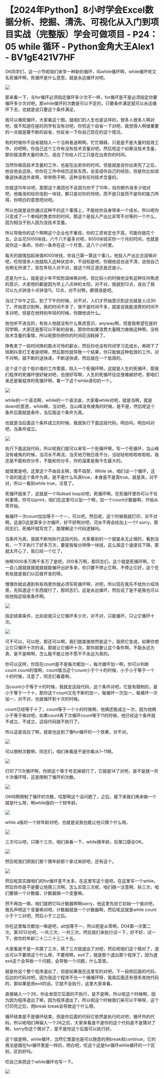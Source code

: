 # 【2024年Python】8小时学会Excel数据分析、挖掘、清洗、可视化从入门到项目实战（完整版）学会可做项目 - P24：05 while 循环 - Python金角大王Alex1 - BV1gE421V7HF

OK同学们，这一小节呢咱们来学一种新的循环，叫while循环啊，while循环呢又名死循环啊，死循环是什么意思，就是永远循环对吧。



![](img/a950671d3047b3b79cdc6bea95880a8b_1.png)

那来看一下，与for循环必须指定循环多少次不一样，for循环是不是必须指定你要循环多少次对吧，那while循环的次数是可以不定的，只要条件满足就可以永远循环下去，也就是说只要这个条件满足。

我可以循死循环，大家看这个图，就咱们的人生也是这样的，很多人很多人啊对吧，我不知道在座的同学有没有对吧，你剪这个自省一下对吧，我觉得人啊很重要的一点就是要不断的自省，你反省一下你自己现在的这个情况。

有的时候你不自省就陷入一个当局者迷啊啊，忙忙碌碌，只是是不是大量的低效工作，对吧啊，你自己这个工作有没有技术含量对吧，然后呢这个如果没技术含量，那你就浪费大量的体力，说白了你给人打工只是在出卖你的时间。

当然你做高技术含量的工作，也是在出卖你的时间，但是就是说你出卖完了之后，他会他会这些，你你在工作中经历这些东西，会变成你自己的经验，但是你比如说像送快递送外卖啊，举举例子啊，这种没有任何技术含量的。

你就送10年对吧，那那这个美团也不会因为你干了10年，给你额外涨多少钱对吧，他每涨的给你涨到一块钱，都只是对你的怜悯，而不是只是而不是你的能力所得，你明白的意思吧对吧。

所以也就是说你通过这种干的这个事情上，不能给你自身带来一个成长，所以呢你只变成了一个单纯的售卖你的时间，那这个是投入产出比非常不对等的一个什么，因为相当于别人因为没技术含量。

所以导致你的这个啊啊这个企业也不重视，你的工资肯定也不高，可能你就花个五，企业花5000块钱，六千八千最多对吧，8000块钱买你一个月的时间，也就是说你这一条命，你的一条命在这一个月里，这八个小时里。

每天的就值加起来值8000块钱，你自己算一算这个事儿，他投入产出比合适嘛对吧，哎但很多人他就陷入这种状态中，不自知是吧，你跟他说也说不清，说他自己也啊无所谓了，现在年轻人对不对，就这个阿正道还是还是小。

还是为什么，就是说少年不知愁滋味嘛对吧，但比较小的时候他没有这种任何焦虑的意识，大家想的都是因为早上八点钟的太阳，对不对，我就到12点，说白了我可以九点钟浪十点钟浪11。12点，对不对啊，都很浪是吧。

当过了中午之后，到了下午的时候，对不对，人们才开始意识到这也就是人过30了，开始意识到啊，我的时间不多了，很不是时间不多，就是说我能浪费的时间不多对吧，但是在他特别年轻的时候，你跟他说什么。

他也听不进去的，有些人他就没有什么焦虑意识，anyway啊，但是我希望在座的同学啊，大家还是那可以不断的自省，那你你如果浪费大量精力做做这种啊，没有技术含量的事情，所以呢那你把你的时间花消耗掉了。

挣售卖了一些时间挣的那点可怜的薪水，然后你也没有时间学习去成长，再把下了班刷抖音打王者是吧啊，然后那你就导致一个结果，你只能做这种低效的工作，对不对啊，就不断的送快递，不断送快递，然后就在一个低效的。

这个这个这个低价值的工作里面，陷入一个死循环啊，这就是人生的死循环，那我们程序的死循环很好破对吧，也很好写啊，人生的死循环往往很难破好吧，那咱们来还是看程序的死循环啊，看一下这个while语句的一个。



![](img/a950671d3047b3b79cdc6bea95880a8b_3.png)

while的一个语法啊，while的一个语法诶，大家看while对吧，就是当啊，就是down的意思，while嘛，当对吧，当山峰没有棱角的时候，是不是，然后呢这个条件后面就是条件，当后面这个条件为真。

也就是当后面这个条件成立的时候，我就执行下面这段代码，明白吗，明白吗对吧，当条件成立。

![](img/a950671d3047b3b79cdc6bea95880a8b_5.png)

执行下面这段代码，所以呢我们就可以来写一个死循环啊，写一个死循环，当山峰没有棱角的时候，当河水不再流，当天地万物日夜不分，当哒哒啦啦啦啦啦啦，我还是不能和你分手，不能和你分手，你的温柔是我今生最大的。

就很累是吧，这里这个不由自主啊，情不自禁，While ok，咱们设一个循环，这个说的是这个条件为真，是不是什么叫真true，本身是不是真true，就是真，对不对，所以一看到while true，注意了。

死循环就来了，这就是一个叫dead loop对吧，死循环啊，在死循环里你可以干任何事情，你可以print，咱们在这里可以加一个啊，加一个count计数器啊，开始从零开始。

每循环一次count加加等于一个一，可以吧，然后呢，这个时候我就打印，对不对啊，这是D这是第多少次循环，好不好啊对吧，河水不再会给加上一个f sorry，那同志们，死循环就写完了，能理解这个代码逻辑吗。

当条件为真，我就不断地执行这段代码，大家看到的一个就是永无止境的，看到没有，一下子执行了好多万次，要是我每分钟挣一块钱，这么按这个速度往下降，那就太开心了，我已经一个亿了。

快啊1000多万两千多万了是吧，200多万啊，那同志们，这个就是死循环啊，它一会儿就就就就就就就能循环出好多来，你只要不停止它啊，不停止它好，这个在有些就是我们以后做开发的呀。

慢慢你就会遇到有些场景你就必须写死循环啊，对吧，所以现在我先不给你介绍场景，先知道这个东西就行了，那同志们，这是永远循环，然后说了是不是我也可以给他指定结束条件啊。



![](img/a950671d3047b3b79cdc6bea95880a8b_7.png)

指定结束条件，比如说我只让它循环多少次，对不对，只能循环，只让它循环十次。

![](img/a950671d3047b3b79cdc6bea95880a8b_9.png)

可不可以，可以吧，那还可以啊，我们就直接依然是这个，我把它变成，如果你想让它只循环十次的话，那就让它循环十次，那你就要让这个条件啊，不能永远为真，是不是啊啊，怎么能不能让他不愿不不永远为真的。

你可以这样，你现在count是不是每次都加一，每次循环加一啊，你可以判断count count的值啊，count值当这个count小于个十的时候，小于小于等于一个十的时候，注意了，同志们看着啊。

当count小于等于十的时候，我就走这段代码，这个条件对吧，它是有限制的，是小于等于一个十，那你这个count又在不断的加一，每循环一次加一，每循环一次加一，对不对，也就循环到十次的时候。

count已经等于十了，count等于一个十的时候啊，他俩还能成立一次，因为他俩小于等于嘛对吧，如果count再下次循环count等于11的时候，他已经这个条件就不成立，不成立，这段代码就不执行了。

所以这是说白了啊，就是也达到了像for循环的一个效果，对不对。

![](img/a950671d3047b3b79cdc6bea95880a8b_11.png)

可以限制次数啊，同志们，咱们来看是不是你看从1~11啊。

![](img/a950671d3047b3b79cdc6bea95880a8b_13.png)

打印了11次循环啊，你把这个等于号去掉就行了，它就是14了对吧，是不是就一共十次循环呀，这是限制了循环的次数。



![](img/a950671d3047b3b79cdc6bea95880a8b_15.png)

OK吗啊限制了循环的次数，哎那啊这个没问题了，之后，接下来我们再来做一个就是什么呀，啊while版的一个财年龄。



![](img/a950671d3047b3b79cdc6bea95880a8b_17.png)

while a版的一个财年龄对吧，也就是说我也能让他只猜个什么呀。

![](img/a950671d3047b3b79cdc6bea95880a8b_19.png)

三次可以吧，只猜个三次，咱们来看一下，while猜年龄，后掌口感会OK。

![](img/a950671d3047b3b79cdc6bea95880a8b_21.png)

然后呢我们把我们那个猜年龄那个拿过来好吧，还有这个。

![](img/a950671d3047b3b79cdc6bea95880a8b_23.png)

然后呢其实跟咱们的for循环差不太多，在这里写这个是吧，在这里写一个while，然后你你是不是要让他猜三次啊，怎么实现三次呢，咱们搞一注意啊，拆三次，咱们要搞一个计数器，计数器搞一个变量嘛。

然不再加一嘛，咱们就把它叫计数器啊啊sorry，他这里先给它初始一个值对吧，我先声明这个变量嘛对吧，计数器就是一个计数器啊，然后呢这就是while count小于个三对吧，然后小于三之后。

你在这里每次都加一嘛是吧，alt加等于一，所以呢是从零啊，D04第一次第二次，第3012对吧，一共三次，一共三次，然后我们来执行试一下，好不好，试一下，收你的年龄二十二二十三二十五。

大家看是不是一共猜了三次，猜了三次就退出了对吧，然后呢咱们这个猜对了，退出可以不要用这个什么呀，不要用啊，exit了，就是那个退出那个程序了，因为退exit这个会导致一个问题，会导致一个问题，什么意思。

就是你这个整个程序退出了，但是如果我在这里写的对吧，下一段把后面的代码，后边的代码对吧，因为我这个程序不光一个循循环呀，我我后面还有很多其他代码的，那如果是用exit的话，它就不会执行，这里大家来看。

直接输入一个26，你会发现它后面的不执行，是不是啊，所以呢这个时候啊，因为因为程序退出了嘛，因为程序退出了，所以呢这个时候我们来可以干嘛呀，这个打印完之后，用break break会导致这个什么呀。

循环结束是不是循环结束，但是你后面的代码它依然是执行的对吧，循环外的代码，所以呢咱们再输入一个26之后，大家来看是不是你的这个代码是不是猜对了啊，sorry你这个猜对了，是不是你这个后面可以执行好。

这个就是啊，while循环，当然它里面也是可以随意的用break和continue，它的用法是跟在for循环里是一样的，明白吧，哎这个这是for循环while循环的一个区别，区别好吗。

哎自己来把这个while循环也写一下。

![](img/a950671d3047b3b79cdc6bea95880a8b_25.png)